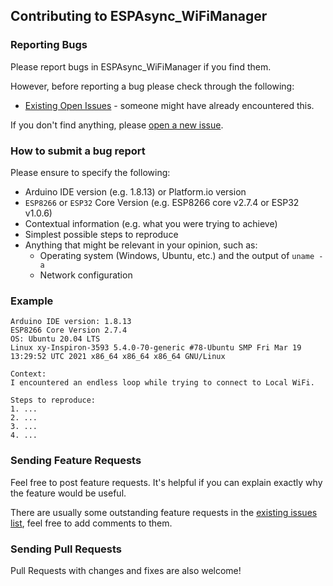 ## Contributing to ESPAsync_WiFiManager

### Reporting Bugs

Please report bugs in ESPAsync_WiFiManager if you find them.

However, before reporting a bug please check through the following:

* [Existing Open Issues](https://github.com/khoih-prog/ESPAsync_WiFiManager/issues) - someone might have already encountered this.

If you don't find anything, please [open a new issue](https://github.com/khoih-prog/ESPAsync_WiFiManager/issues/new).

### How to submit a bug report

Please ensure to specify the following:

* Arduino IDE version (e.g. 1.8.13) or Platform.io version
* `ESP8266` or `ESP32` Core Version (e.g. ESP8266 core v2.7.4 or ESP32 v1.0.6)
* Contextual information (e.g. what you were trying to achieve)
* Simplest possible steps to reproduce
* Anything that might be relevant in your opinion, such as:
  * Operating system (Windows, Ubuntu, etc.) and the output of `uname -a`
  * Network configuration


### Example

```
Arduino IDE version: 1.8.13
ESP8266 Core Version 2.7.4
OS: Ubuntu 20.04 LTS
Linux xy-Inspiron-3593 5.4.0-70-generic #78-Ubuntu SMP Fri Mar 19 13:29:52 UTC 2021 x86_64 x86_64 x86_64 GNU/Linux

Context:
I encountered an endless loop while trying to connect to Local WiFi.

Steps to reproduce:
1. ...
2. ...
3. ...
4. ...
```
### Sending Feature Requests

Feel free to post feature requests. It's helpful if you can explain exactly why the feature would be useful.

There are usually some outstanding feature requests in the [existing issues list](https://github.com/khoih-prog/ESPAsync_WiFiManager/issues?q=is%3Aopen+is%3Aissue+label%3Aenhancement), feel free to add comments to them.

### Sending Pull Requests

Pull Requests with changes and fixes are also welcome!
